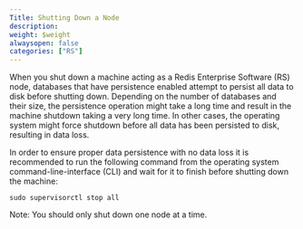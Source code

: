 ```yaml
---
Title: Shutting Down a Node
description:
weight: $weight
alwaysopen: false
categories: ["RS"]
---
```

When you shut down a machine acting as a Redis Enterprise Software (RS)
node, databases that have persistence enabled attempt to persist
all data to disk before shutting down. Depending on the number of
databases and their size, the persistence operation might take a long
time and result in the machine shutdown taking a very long time. In
other cases, the operating system might force shutdown before all data
has been persisted to disk, resulting in data loss.

In order to ensure proper data persistence with no data loss it is
recommended to run the following command from the operating system
command-line-interface (CLI) and wait for it to finish before shutting
down the machine:

```src
sudo supervisorctl stop all
```

Note: You should only shut down one node at a time.
